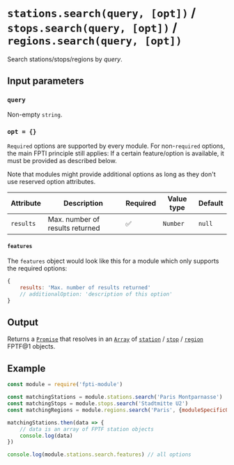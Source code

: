 # `stations.search(query, [opt])` / `stops.search(query, [opt])` / `regions.search(query, [opt])`

Search stations/stops/regions by *query*.

## Input parameters

### `query`

Non-empty `string`.

### `opt = {}`

`Required` options are supported by every module. For non-`required` options, the main FPTI principle still applies: If a certain feature/option is available, it must be provided as described below.

Note that modules might provide additional options as long as they don't use reserved option attributes.

Attribute | Description | Required | Value type | Default
----------|-------------|------------|------------|--------
`results` | Max. number of results returned | ✅ | `Number` | `null`

#### `features`

The `features` object would look like this for a module which only supports the required options:

```js
{
    results: 'Max. number of results returned'
    // additionalOption: 'description of this option'
}
```

## Output

Returns a [`Promise`](https://developer.mozilla.org/en-US/docs/Web/JavaScript/Reference/Global_Objects/promise) that resolves in an [`Array`](https://developer.mozilla.org/en-US/docs/Web/JavaScript/Reference/Global_Objects/array) of [`station`](https://github.com/public-transport/friendly-public-transport-format/blob/master/spec/readme.md#station) / [`stop`](https://github.com/public-transport/friendly-public-transport-format/blob/master/spec/readme.md#stop) / [`region`](https://github.com/public-transport/friendly-public-transport-format/blob/master/spec/readme.md#region) FPTF@1 objects.

## Example

```js
const module = require('fpti-module')

const matchingStations = module.stations.search('Paris Montparnasse')
const matchingStops = module.stops.search('Stadtmitte U2')
const matchingRegions = module.regions.search('Paris', {moduleSpecificOption: 'value'})

matchingStations.then(data => {
    // data is an array of FPTF station objects
    console.log(data)
})

console.log(module.stations.search.features) // all options
```
